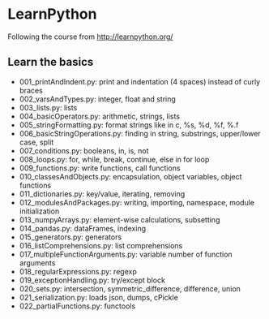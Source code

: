 # LearnPython
Following the course from http://learnpython.org/
## Learn the basics
* 001_printAndIndent.py: print and indentation (4 spaces) instead of curly braces
* 002_varsAndTypes.py: integer, float and string
* 003_lists.py: lists
* 004_basicOperators.py: arithmetic, strings, lists
* 005_stringFormatting.py: format strings like in c, %s, %d, %f, %.<number of digits>f
* 006_basicStringOperations.py: finding in string, substrings, upper/lower case, split
* 007_conditions.py: booleans, in, is, not
* 008_loops.py: for, while, break, continue, else in for loop
* 009_functions.py: write functions, call functions
* 010_classesAndObjects.py: encapsulation, object variables, object functions
* 011_dictionaries.py: key/value, iterating, removing
* 012_modulesAndPackages.py: writing, importing, namespace, module initialization
* 013_numpyArrays.py: element-wise calculations, subsetting
* 014_pandas.py: dataFrames, indexing
* 015_generators.py: generators
* 016_listComprehensions.py: list comprehensions
* 017_multipleFunctionArguments.py: variable number of function arguments
* 018_regularExpressions.py: regexp
* 019_exceptionHandling.py: try/except block
* 020_sets.py: intersection, symmetric_difference, difference, union
* 021_serialization.py: loads json, dumps, cPickle
* 022_partialFunctions.py: functools